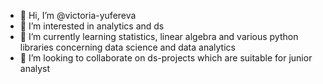 - 👋 Hi, I’m @victoria-yufereva
- 👀 I’m interested in analytics and ds
- 🌱 I’m currently learning statistics, linear algebra and various python libraries concerning data science and data analytics
- 💞️ I’m looking to collaborate on ds-projects which are suitable for junior analyst

<!---
victoria-yufereva/victoria-yufereva is a ✨ special ✨ repository because its `README.md` (this file) appears on your GitHub profile.
You can click the Preview link to take a look at your changes.
--->
